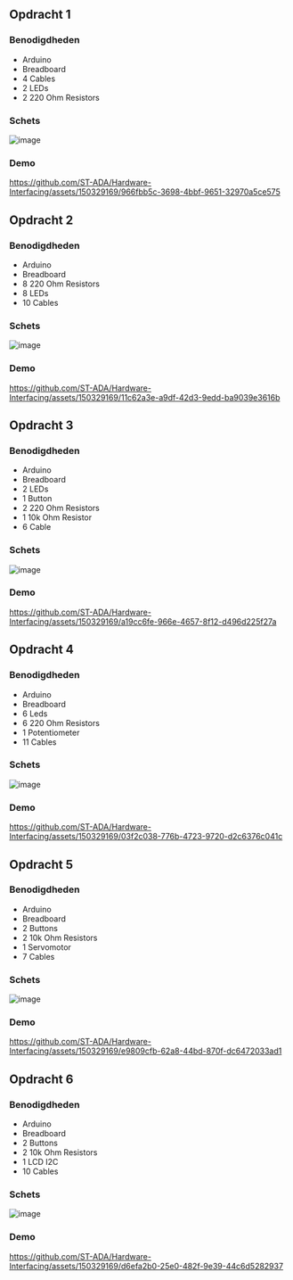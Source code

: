 ## Opdracht 1

### Benodigdheden
- Arduino
- Breadboard
- 4 Cables
- 2 LEDs
- 2 220 Ohm Resistors

### Schets

![image](https://github.com/ST-ADA/Hardware-Interfacing/assets/150329169/92457c26-db3d-4550-8351-0d8781e2b90c)


### Demo

https://github.com/ST-ADA/Hardware-Interfacing/assets/150329169/966fbb5c-3698-4bbf-9651-32970a5ce575


## Opdracht 2

### Benodigdheden
- Arduino
- Breadboard
- 8 220 Ohm Resistors
- 8 LEDs
- 10 Cables

### Schets

![image](https://github.com/ST-ADA/Hardware-Interfacing/assets/150329169/3edef6ca-ebef-4fa0-9311-05eef4cd7073)

### Demo

https://github.com/ST-ADA/Hardware-Interfacing/assets/150329169/11c62a3e-a9df-42d3-9edd-ba9039e3616b


## Opdracht 3

### Benodigdheden
- Arduino
- Breadboard
- 2 LEDs
- 1 Button
- 2 220 Ohm Resistors
- 1 10k Ohm Resistor
- 6 Cable

### Schets

![image](https://github.com/ST-ADA/Hardware-Interfacing/assets/150329169/d3849798-af23-4cc6-9bc7-97a9323d2950)

### Demo

https://github.com/ST-ADA/Hardware-Interfacing/assets/150329169/a19cc6fe-966e-4657-8f12-d496d225f27a

## Opdracht 4

### Benodigdheden
- Arduino
- Breadboard
- 6 Leds
- 6 220 Ohm Resistors
- 1 Potentiometer
- 11 Cables

### Schets

![image](https://github.com/ST-ADA/Hardware-Interfacing/assets/150329169/08aa9e77-0b0f-4620-bd99-8263cddaecc8)

### Demo

https://github.com/ST-ADA/Hardware-Interfacing/assets/150329169/03f2c038-776b-4723-9720-d2c6376c041c


## Opdracht 5

### Benodigdheden
- Arduino
- Breadboard
- 2 Buttons
- 2 10k Ohm Resistors
- 1 Servomotor
- 7 Cables

### Schets

![image](https://github.com/ST-ADA/Hardware-Interfacing/assets/150329169/8f9649f4-5e67-4c9b-816d-d56884babeee)

### Demo

https://github.com/ST-ADA/Hardware-Interfacing/assets/150329169/e9809cfb-62a8-44bd-870f-dc6472033ad1

## Opdracht 6

### Benodigdheden
- Arduino
- Breadboard
- 2 Buttons
- 2 10k Ohm Resistors
- 1 LCD I2C
- 10 Cables
### Schets

![image](https://github.com/ST-ADA/Hardware-Interfacing/assets/150329169/7179a093-dde5-489d-ad35-f4eb7dc3cfd6)

### Demo

https://github.com/ST-ADA/Hardware-Interfacing/assets/150329169/d6efa2b0-25e0-482f-9e39-44c6d5282937
